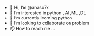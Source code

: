- 👋 Hi, I’m @anaso7x
- 👀 I’m interested in python , AI ,ML ,DL
- 🌱 I’m currently learning python
- 💞️ I’m looking to collaborate on problem
- 📫 How to reach me ...

<!---
anaso7x/anaso7x is a ✨ special ✨ repository because its `README.md` (this file) appears on your GitHub profile.
You can click the Preview link to take a look at your changes.
--->
